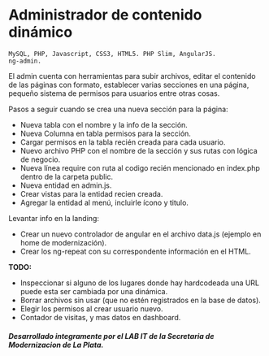 <h1>Administrador de contenido dinámico</h1>

<code>MySQL, PHP, Javascript, CSS3, HTML5. PHP Slim, AngularJS. ng-admin.</code>

El admin cuenta con herramientas para subir archivos, editar el contenido de las páginas con formato, establecer varias secciones en una página, pequeño sistema de permisos para usuarios entre otras cosas.

Pasos a seguir cuando se crea una nueva sección para la página:

- Nueva tabla con el nombre y la info de la sección. 
- Nueva Columna en tabla permisos para la sección.
- Cargar permisos en la tabla recién creada para cada usuario.
- Nuevo archivo PHP con el nombre de la sección y sus rutas con lógica de negocio.
- Nueva línea require con ruta al codigo recién mencionado en index.php dentro de la carpeta public.
- Nueva entidad en admin.js.
- Crear vistas para la entidad recien creada.
- Agregar la entidad al menú, incluirle ícono y titulo.

Levantar info en la landing:

- Crear un nuevo controlador de angular en el archivo data.js (ejemplo en home de modernización).
- Crear los ng-repeat con su correspondente información en el HTML.


<strong>TODO:</strong>

- Inspeccionar si alguno de los lugares donde hay hardcodeada una URL puede esta ser cambiada por una dinámica.
- Borrar archivos sin usar (que no estén registrados en la base de datos).
- Elegir los permisos al crear usuario nuevo.
- Contador de visitas, y mas datos en dashboard.


<h5>Desarrollado integramente por el LAB IT de la Secretaria de Modernizacion de La Plata.</h5>
